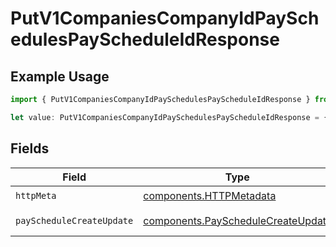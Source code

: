 # PutV1CompaniesCompanyIdPaySchedulesPayScheduleIdResponse

## Example Usage

```typescript
import { PutV1CompaniesCompanyIdPaySchedulesPayScheduleIdResponse } from "@gusto/embedded-api/models/operations/putv1companiescompanyidpayschedulespayscheduleid.js";

let value: PutV1CompaniesCompanyIdPaySchedulesPayScheduleIdResponse = {};
```

## Fields

| Field                                                                                    | Type                                                                                     | Required                                                                                 | Description                                                                              |
| ---------------------------------------------------------------------------------------- | ---------------------------------------------------------------------------------------- | ---------------------------------------------------------------------------------------- | ---------------------------------------------------------------------------------------- |
| `httpMeta`                                                                               | [components.HTTPMetadata](../../models/components/httpmetadata.md)                       | :heavy_check_mark:                                                                       | N/A                                                                                      |
| `payScheduleCreateUpdate`                                                                | [components.PayScheduleCreateUpdate](../../models/components/payschedulecreateupdate.md) | :heavy_minus_sign:                                                                       | Example response                                                                         |